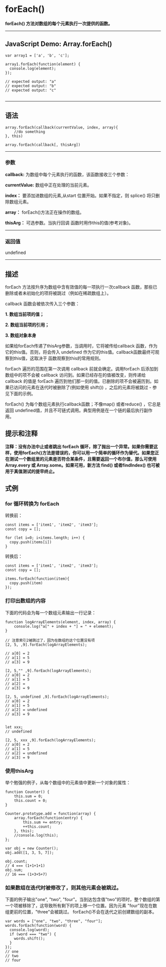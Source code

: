 # forEach()

**forEach() 方法对数组的每个元素执行一次提供的函数。**


***
## JavaScript Demo: Array.forEach()

```
var array1 = ['a', 'b', 'c'];

array1.forEach(function(element) {
  console.log(element);
});

// expected output: "a"
// expected output: "b"
// expected output: "c"


```
***

## 语法

```
array.forEach(callback(currentValue, index, array){
    //do something
}, this)

array.forEach(callback[, thisArg])
```
***
### 参数

**callback:** 为数组中每个元素执行的函数，该函数接收三个参数：

**currentValue:** 数组中正在处理的当前元素。

**index：** 要添加进数组的元素,从start 位置开始。如果不指定，则 splice() 将只删除数组元素。

**array：** forEach()方法正在操作的数组。 

**thisArg：** 可选参数。当执行回调 函数时用作this的值(参考对象)。
***
### 返回值

undefined
***
## 描述

forEach 方法按升序为数组中含有效值的每一项执行一次callback 函数，那些已删除或者未初始化的项将被跳过（例如在稀疏数组上）。

callback 函数会被依次传入三个参数：

**1. 数组当前项的值；**

**2. 数组当前项的引用；**

**3. 数组对象本身**

如果给forEach传递了thisArg参数，当调用时，它将被传给callback 函数，作为它的this值。否则，将会传入 undefined 作为它的this值。callback函数最终可观察到this值，这取决于 函数观察到this的常用规则。

forEach 遍历的范围在第一次调用 callback 前就会确定。调用forEach 后添加到数组中的项不会被 callback 访问到。如果已经存在的值被改变，则传递给 callback 的值是 forEach 遍历到他们那一刻的值。已删除的项不会被遍历到。如果已访问的元素在迭代时被删除了(例如使用 shift()) ，之后的元素将被跳过 - 参见下面的示例。

forEach() 为每个数组元素执行callback函数；不像map() 或者reduce() ，它总是返回 undefined值，并且不可链式调用。典型用例是在一个链的最后执行副作用。
## 提示和注释

**注释：没有办法中止或者跳出 forEach 循环，除了抛出一个异常。如果你需要这样，使用forEach()方法是错误的，你可以用一个简单的循环作为替代。如果您正在测试一个数组里的元素是否符合某条件，且需要返回一个布尔值，那么可使用 Array.every 或 Array.some。如果可用，新方法 find() 或者findIndex() 也可被用于真值测试的提早终止。**

## 式例

### for 循环转换为 forEach

转换前：
```
const items = ['item1', 'item2', 'item3'];
const copy = [];

for (let i=0; i<items.length; i++) {
  copy.push(items[i])
}
```
转换后：

```
const items = ['item1', 'item2', 'item3'];
const copy = [];

items.forEach(function(item){
  copy.push(item)
});
```

### 打印出数组的内容

下面的代码会为每一个数组元素输出一行记录：
```
function logArrayElements(element, index, array) {
    console.log("a[" + index + "] = " + element);
}

// 注意索引2被跳过了，因为在数组的这个位置没有项
[2, 5, ,9].forEach(logArrayElements);

// a[0] = 2
// a[1] = 5
// a[3] = 9

[2, 5,"" ,9].forEach(logArrayElements);
// a[0] = 2
// a[1] = 5
// a[2] = 
// a[3] = 9

[2, 5, undefined ,9].forEach(logArrayElements);
// a[0] = 2
// a[1] = 5
// a[2] = undefined
// a[3] = 9


let xxx;
// undefined

[2, 5, xxx ,9].forEach(logArrayElements);
// a[0] = 2
// a[1] = 5
// a[2] = undefined
// a[3] = 9
```
### 使用thisArg
举个勉强的例子，从每个数组中的元素值中更新一个对象的属性：
```
function Counter() {
    this.sum = 0;
    this.count = 0;
}

Counter.prototype.add = function(array) {
    array.forEach(function(entry) {
        this.sum += entry;
        ++this.count;
    }, this);
    //console.log(this);
};

var obj = new Counter();
obj.add([1, 3, 5, 7]);

obj.count; 
// 4 === (1+1+1+1)
obj.sum;
// 16 === (1+3+5+7)
```
### 如果数组在迭代时被修改了，则其他元素会被跳过。
下面的例子输出"one", "two", "four"。当到达包含值"two"的项时，整个数组的第一个项被移除了，这导致所有剩下的项上移一个位置。因为元素 "four"现在在数组更前的位置，"three"会被跳过。 forEach()不会在迭代之前创建数组的副本。
```
var words = ["one", "two", "three", "four"];
words.forEach(function(word) {
  console.log(word);
  if (word === "two") {
    words.shift();
  }
});
// one
// two
// four
```





